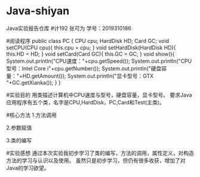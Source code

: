 # Java-shiyan
Java实验报告仓库
#计192 张可为
 学号：2019310186


#阅读程序
public class PC {
	CPU cpu;
    HardDisk HD;
    Card GC;
    void setCPU(CPU cpu){
        this.cpu = cpu;
    }
    void setHardDisk(HardDisk HD){
        this.HD = HD;
    }
    void setCard(Card GC){
        this.GC = GC;
    }
    void show(){
        System.out.println("CPU速度："+cpu.getSpeed());
        System.out.println("CPU型号：Intel Core i"+cpu.getNumber());
        System.out.println("硬盘容量："+HD.getAmount());
        System.out.println("显卡型号：GTX "+GC.getXianka());
    }
}

#实验目的
用类描述计算机中CPU速度与型号，硬盘容量，显卡型号。
要求Java应用程序有五个类，名字是CPU,HardDisk，PC,Card和Test(主类)。

#核心方法
1.方法调用

2.参数赋值

3.类的编写

#实验感想
通过本次实验我初步学习了类的编写，方法的调用，属性定义，对构造方法的学习与认识以及使用。
虽然只是初步学习，但仍有很多收获，增加了对Java的学习欲望。
